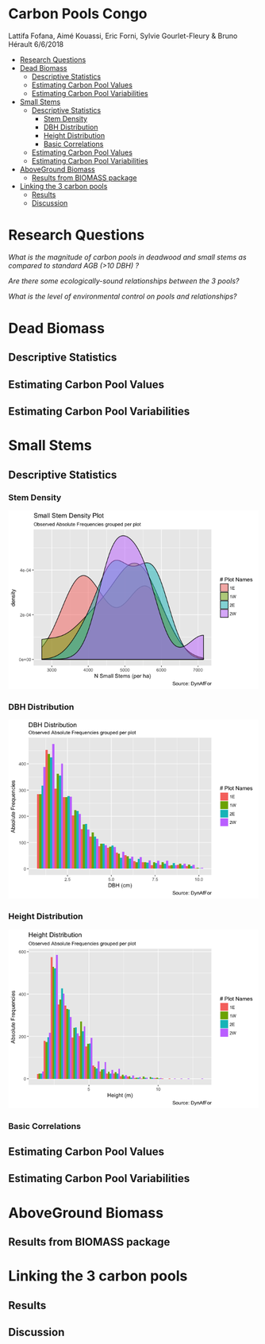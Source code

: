 Carbon Pools Congo
================
Lattifa Fofana, Aimé Kouassi, Eric Forni, Sylvie Gourlet-Fleury & Bruno Hérault
6/6/2018

-   [Research Questions](#research-questions)
-   [Dead Biomass](#dead-biomass)
    -   [Descriptive Statistics](#descriptive-statistics)
    -   [Estimating Carbon Pool Values](#estimating-carbon-pool-values)
    -   [Estimating Carbon Pool Variabilities](#estimating-carbon-pool-variabilities)
-   [Small Stems](#small-stems)
    -   [Descriptive Statistics](#descriptive-statistics-1)
        -   [Stem Density](#stem-density)
        -   [DBH Distribution](#dbh-distribution)
        -   [Height Distribution](#height-distribution)
        -   [Basic Correlations](#basic-correlations)
    -   [Estimating Carbon Pool Values](#estimating-carbon-pool-values-1)
    -   [Estimating Carbon Pool Variabilities](#estimating-carbon-pool-variabilities-1)
-   [AboveGround Biomass](#aboveground-biomass)
    -   [Results from BIOMASS package](#results-from-biomass-package)
-   [Linking the 3 carbon pools](#linking-the-3-carbon-pools)
    -   [Results](#results)
    -   [Discussion](#discussion)

Research Questions
==================

*What is the magnitude of carbon pools in deadwood and small stems as compared to standard AGB (&gt;10 DBH) ?*

*Are there some ecologically-sound relationships between the 3 pools?*

*What is the level of environmental control on pools and relationships?*

Dead Biomass
============

Descriptive Statistics
----------------------

Estimating Carbon Pool Values
-----------------------------

Estimating Carbon Pool Variabilities
------------------------------------

Small Stems
===========

Descriptive Statistics
----------------------

### Stem Density

![](CarbonPools_files/figure-markdown_github/DS_SS-1.png)

### DBH Distribution

![](CarbonPools_files/figure-markdown_github/DBH_SS-1.png)

### Height Distribution

![](CarbonPools_files/figure-markdown_github/HEIGHT_SS-1.png)

### Basic Correlations

Estimating Carbon Pool Values
-----------------------------

Estimating Carbon Pool Variabilities
------------------------------------

AboveGround Biomass
===================

Results from BIOMASS package
----------------------------

Linking the 3 carbon pools
==========================

Results
-------

Discussion
----------
